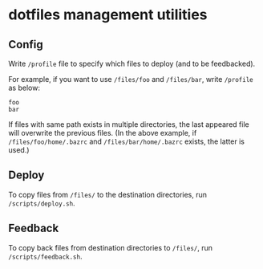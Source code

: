 # dotfiles management utilities

## Config
Write `/profile` file to specify which files to deploy (and to be feedbacked).

For example, if you want to use `/files/foo` and `/files/bar`, write `/profile` as below:

```
foo
bar
```

If files with same path exists in multiple directories, the last appeared file will overwrite the previous files.
(In the above example, if `/files/foo/home/.bazrc` and `/files/bar/home/.bazrc` exists, the latter is used.)

## Deploy
To copy files from `/files/` to the destination directories, run `/scripts/deploy.sh`.

## Feedback
To copy back files from destination directories to `/files/`, run `/scripts/feedback.sh`.
